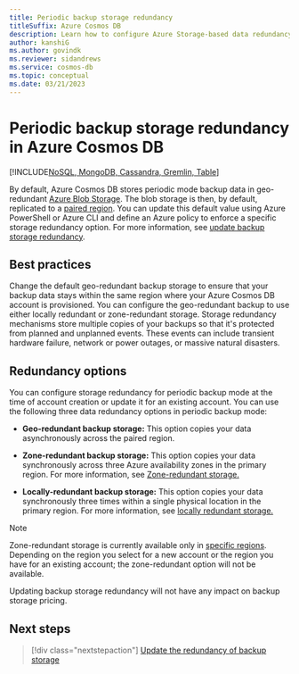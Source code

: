 ```yaml
---
title: Periodic backup storage redundancy
titleSuffix: Azure Cosmos DB
description: Learn how to configure Azure Storage-based data redundancy for periodic backup in Azure Cosmos DB accounts.
author: kanshiG
ms.author: govindk
ms.reviewer: sidandrews
ms.service: cosmos-db
ms.topic: conceptual
ms.date: 03/21/2023
---
```


# Periodic backup storage redundancy in Azure Cosmos DB

[!INCLUDE[NoSQL, MongoDB, Cassandra, Gremlin, Table](includes/appliesto-nosql-mongodb-cassandra-gremlin-table.md)]

By default, Azure Cosmos DB stores periodic mode backup data in geo-redundant [Azure Blob Storage](/azure/storage/common/storage-redundancy). The blob storage is then, by default, replicated to a [paired region](/azure/availability-zones/cross-region-replication-azure). You can update this default value using Azure PowerShell or Azure CLI and define an Azure policy to enforce a specific storage redundancy option. For more information, see [update backup storage redundancy](periodic-backup-update-storage-redundancy.md).

## Best practices

Change the default geo-redundant backup storage to ensure that your backup data stays within the same region where your Azure Cosmos DB account is provisioned. You can configure the geo-redundant backup to use either locally redundant or zone-redundant storage. Storage redundancy mechanisms store multiple copies of your backups so that it's protected from planned and unplanned events. These events can include transient hardware failure, network or power outages, or massive natural disasters.

## Redundancy options

You can configure storage redundancy for periodic backup mode at the time of account creation or update it for an existing account. You can use the following three data redundancy options in periodic backup mode:

- **Geo-redundant backup storage:** This option copies your data asynchronously across the paired region.

- **Zone-redundant backup storage:** This option copies your data synchronously across three Azure availability zones in the primary region. For more information, see [Zone-redundant storage.](/azure/storage/common/storage-redundancy#redundancy-in-the-primary-region)

- **Locally-redundant backup storage:** This option copies your data synchronously three times within a single physical location in the primary region. For more information, see [locally redundant storage.](/azure/storage/common/storage-redundancy#redundancy-in-the-primary-region)

> [!NOTE]
> Zone-redundant storage is currently available only in [specific regions](/azure/availability-zones/az-region). Depending on the region you select for a new account or the region you have for an existing account; the zone-redundant option will not be available.
>
> Updating backup storage redundancy will not have any impact on backup storage pricing.

## Next steps

> [!div class="nextstepaction"]
> [Update the redundancy of backup storage](periodic-backup-update-storage-redundancy.md)
